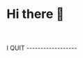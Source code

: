 # Hi there 👋
<br>
<!-- H H H H H H H H H H H H H H H H H H H H H H H H H H H H H H H H H H H H H H H H H H H H H H H H H H H H H H H H H H H H H H H H H H H H H H H H H H H H H H H H H H H H H H H H H H H H H H H H H H H H H H H H H H H H H H H H H H H H H H H H H H H H H H -->
<br>
<!--#### <del>RTX2060</del>-->
I QUIT
------------------
<!--
**jerry-bit/jerry-bit** is a ✨ _special_ ✨ repository because its `README.md` (this file) appears on your GitHub profile.
Here are some ideas to get you started:-->
<!--- 🔭 I’m currently working on designing a compressed garbage bin ...
- 🌱 I’m currently learning machine design ...
 - 👯 I’m looking to collaborate on ... 
- 🤔 I’m looking for help with mathematics ...
- 💬 Ask me about hackintosh ...-->
<!--
- 📫 How to reach me: <a href="https://a.iridescent-lrj.xyz/" target="_blank"><img alt="Website" src="https://img.shields.io/website?up_color=brightgreen&up_message=Jerry%20L.%27s%20Homepage&url=https://a.iridescent-lrj.xyz"></a>
-->
<!-- - 😄 Pronouns:  
- ⚡ Fun fact: <del>HACKINTOSH!</del> OPENCORE!-->
<br>
<!---
![](https://github-readme-stats.vercel.app/api/top-langs/?username=jerry-bit&theme=dark&layout=compact)
<br>
![](https://github-readme-stats.vercel.app/api?username=jerry-bit&show_icons=true&theme=dark&count_private=true)
<br>
![trophy](https://github-profile-trophy.vercel.app/?username=jerry-bit&theme=onedark)
-->
<!--![](https://github-readme-stats.vercel.app/api/top-langs/?username=jerry-bit&theme=dark&layout=compact)
![](https://github-readme-stats.vercel.app/api?username=jerry-bit&show_icons=true&theme=dark&count_private=true)
-->
<br>
<!-- 時間が経ち、あなたはどれほど残酷ですか -->
<br>
<!-- For those who have passed away, time has lost its meaning -->
<br>
<!-- But after a period of time that cannot be defined -->
<br>
<!-- Everyone will welcome their own Poincaré recurrence -->
<br>
<br>
